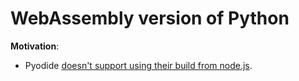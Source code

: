 # WebAssembly version of Python

**Motivation**:

- Pyodide [doesn't support using their build from node.js](https://github.com/pyodide/pyodide/issues/14).

